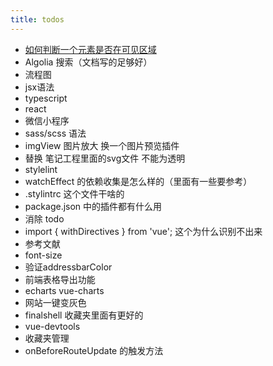 ```yaml
---
title: todos
---
```


- [如何判断一个元素是否在可见区域](https://zhuanlan.zhihu.com/p/455990308)
- Algolia 搜索（文档写的足够好）
- 流程图
- jsx语法
- typescript
- react
- 微信小程序
- sass/scss 语法
- imgView 图片放大 换一个图片预览插件
- 替换 笔记工程里面的svg文件 不能为透明
- stylelint
- watchEffect 的依赖收集是怎么样的（里面有一些要参考）
- .stylintrc 这个文件干啥的
- package.json 中的插件都有什么用
- 消除 todo
- import { withDirectives } from 'vue'; 这个为什么识别不出来
- 参考文献
- font-size
- 验证addressbarColor
- 前端表格导出功能
- echarts vue-charts
- 网站一键变灰色
- finalshell 收藏夹里面有更好的
- vue-devtools
- 收藏夹管理
- onBeforeRouteUpdate 的触发方法
